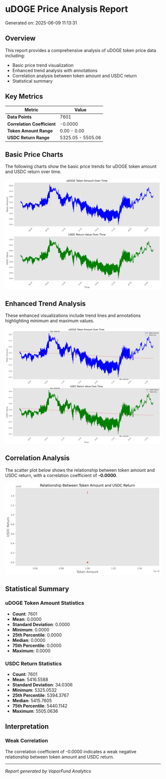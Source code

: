 # uDOGE Price Analysis Report

Generated on: 2025-06-09 11:13:31

## Overview

This report provides a comprehensive analysis of uDOGE token price data including:
- Basic price trend visualization
- Enhanced trend analysis with annotations
- Correlation analysis between token amount and USDC return
- Statistical summary

## Key Metrics

| Metric | Value |
|--------|-------|
| **Data Points** | 7601 |
| **Correlation Coefficient** | -0.0000 |
| **Token Amount Range** | 0.00 - 0.00 |
| **USDC Return Range** | 5325.05 - 5505.06 |

## Basic Price Charts

The following charts show the basic price trends for uDOGE token amount and USDC return over time.

![uDOGE Basic Price Charts](https://raw.githubusercontent.com/VaporFund/weekly-reports/main/chart_images/uDOGE_price_charts.png)

## Enhanced Trend Analysis

These enhanced visualizations include trend lines and annotations highlighting minimum and maximum values.

![uDOGE Enhanced Trend Charts](https://raw.githubusercontent.com/VaporFund/weekly-reports/main/chart_images/uDOGE_price_charts_with_trend.png)

## Correlation Analysis

The scatter plot below shows the relationship between token amount and USDC return, with a correlation coefficient of **-0.0000**.

![uDOGE Correlation Analysis](https://raw.githubusercontent.com/VaporFund/weekly-reports/main/chart_images/uDOGE_relationship_chart.png)

## Statistical Summary

### uDOGE Token Amount Statistics
- **Count**: 7601
- **Mean**: 0.0000
- **Standard Deviation**: 0.0000
- **Minimum**: 0.0000
- **25th Percentile**: 0.0000
- **Median**: 0.0000
- **75th Percentile**: 0.0000
- **Maximum**: 0.0000

### USDC Return Statistics
- **Count**: 7601
- **Mean**: 5416.5588
- **Standard Deviation**: 34.0306
- **Minimum**: 5325.0532
- **25th Percentile**: 5394.3767
- **Median**: 5415.7605
- **75th Percentile**: 5440.1142
- **Maximum**: 5505.0636

## Interpretation

### Weak Correlation

The correlation coefficient of -0.0000 indicates a weak negative relationship between token amount and USDC return.

---


*Report generated by VaporFund Analytics*
